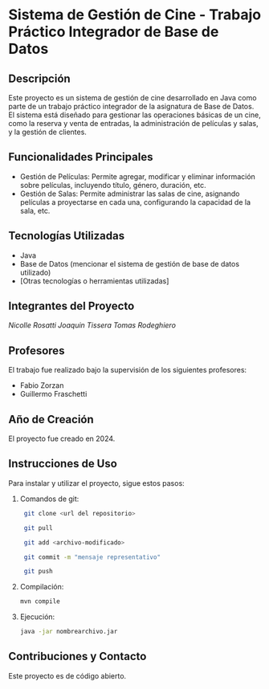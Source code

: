 # Sistema de Gestión de Cine - Trabajo Práctico Integrador de Base de Datos

## Descripción
Este proyecto es un sistema de gestión de cine desarrollado en Java como parte de un trabajo práctico integrador de la asignatura de Base de Datos. El sistema está diseñado para gestionar las operaciones básicas de un cine, como la reserva y venta de entradas, la administración de películas y salas, y la gestión de clientes.

## Funcionalidades Principales
* Gestión de Películas: Permite agregar, modificar y eliminar información sobre películas, incluyendo título, género, duración, etc.
* Gestión de Salas: Permite administrar las salas de cine, asignando películas a proyectarse en cada una, configurando la capacidad de la sala, etc.

## Tecnologías Utilizadas
* Java
* Base de Datos (mencionar el sistema de gestión de base de datos utilizado)
* [Otras tecnologías o herramientas utilizadas]

## Integrantes del Proyecto
*Nicolle Rosatti*
*Joaquin Tissera*
*Tomas Rodeghiero*

## Profesores
El trabajo fue realizado bajo la supervisión de los siguientes profesores:
* Fabio Zorzan
* Guillermo Fraschetti

## Año de Creación
El proyecto fue creado en 2024.

## Instrucciones de Uso
Para instalar y utilizar el proyecto, sigue estos pasos:

1. Comandos de git:

   ```bash
    git clone <url del repositorio>
   
    git pull

    git add <archivo-modificado> 

    git commit -m "mensaje representativo" 

    git push

2. Compilación:
    ```bash
    mvn compile

3. Ejecución:
    ```bash
    java -jar nombrearchivo.jar

## Contribuciones y Contacto
Este proyecto es de código abierto.